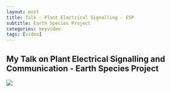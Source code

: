 ```yaml
---
layout: post
title: Talk - Plant Electrical Signalling - ESP
subtitle: Earth Species Project
categories: keyvideo
tags: [video]
---
```



## My Talk on Plant Electrical Signalling and Communication - Earth Species Project

![](//www.youtube.com/watch?v=m29lw--FR68)

